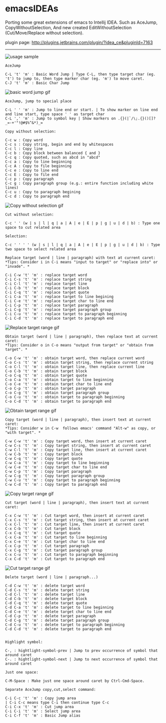 emacsIDEAs
==========

Porting some great extensions of emacs to Intellij IDEA. 
Such as AceJump, CopyWithoutSelection, 
And new created EditWithoutSelection (Cut/Move/Replace without selection). 

plugin page: http://plugins.jetbrains.com/plugin/?idea_ce&pluginId=7163


---

![usage sample](https://plugins.jetbrains.com/files/7163/screenshot_16138.png)



```
AceJump

C-L 't' 'm' : Basic Word Jump | Type C-L, then type target char (eg. 't') to jump to, then type marker char (eg. 'm') to move caret.
C-J 't' 'm' : Basic Char Jump
```
![basic word jump gif](https://github.com/whunmr/emacsIDEAs/blob/master/tutorials/1_basic_word_jump.gif?raw=true)


```
AceJump, jump to special place

C-L ' ' 'm' : Jump to line end or start. | To show marker on line end and line start, type space ' ' as target char
C-L ',' 'm' : Jump to symbol key | Show markers on .{}(|`/\;.{}()[]?_=-+'"!@#$%^&*)_=
```

```
Copy without selection:

C-c w : Copy word
C-c s : Copy string, begin and end by whitespaces
C-c l : Copy line
C-c b : Copy block between balanced { and }
C-c q : Copy quoted, such as abcd in "abcd"
C-c a : Copy to line beginning
C-c A : Copy to file beginning
C-c e : Copy to line end
C-c E : Copy to file end
C-c p : Copy paragraph
C-c g : Copy paragraph group (e.g.: entire function including white lines)
C-c u : Copy to paragraph begining
C-c d : Copy to paragraph end
```
![Copy without selection gif](https://github.com/whunmr/emacsIDEAs/blob/master/tutorials/2_copy_without_selection.gif?raw=true)


```
Cut without selection:

C-c ' ' (w | s | l | q | a | A | e | E | p | g | u | d | b) : Type one space to cut related area
```



```
Selection:

C-c ' ' ' ' (w | s | l | q | a | A | e | E | p | g | u | d | b) : Type two space to select related area
```



```
Replace target (word | line | paragraph) with text at current caret:
*Tips: Consider i in C-i means "input to target" or "replace into" or "invade". *

C-i C-w 't' 'm' : replace target word
C-i C-s 't' 'm' : replace target string
C-i C-l 't' 'm' : replace target line
C-i C-b 't' 'm' : replace target block
C-i C-q 't' 'm' : replace target quote
C-i C-a 't' 'm' : replace target to line begining
C-i C-e 't' 'm' : replace target char to line end
C-i C-p 't' 'm' : replace target paragraph
C-i C-g 't' 'm' : replace target paragraph group
C-i C-u 't' 'm' : replace target to paragraph beginning
C-i C-d 't' 'm' : replace target to paragraph end
```
![Replace target range gif](https://github.com/whunmr/emacsIDEAs/blob/master/tutorials/3_replace_target_range.gif?raw=true)


```
Obtain target (word | line | paragraph), then replace text at current caret:
*Tips: Consider o in C-o means "output from target" or "obtain from target". *

C-o C-w 't' 'm' : obtain target word, then replace current word
C-o C-s 't' 'm' : obtain target string, then replace current string
C-o C-l 't' 'm' : obtain target line, then replace current line
C-o C-b 't' 'm' : obtain target block
C-o C-q 't' 'm' : obtain target quote
C-o C-a 't' 'm' : obtain target to line beginning
C-o C-e 't' 'm' : obtain target char to line end
C-o C-p 't' 'm' : obtain target paragraph
C-o C-g 't' 'm' : obtain target paragraph group
C-o C-u 't' 'm' : obtain target to paragraph beginning
C-o C-d 't' 'm' : obtain target to paragraph end
```
![Obtain target range gif](https://github.com/whunmr/emacsIDEAs/blob/master/tutorials/4_obtain_target_range.gif?raw=true)


```
Copy target (word | line | paragraph), then insert text at current caret:
*Tips: Consider w in C-w  follows emacs' command "Alt-w" as copy, or "with target". *

C-w C-w 't' 'm' : Copy target word, then insert at current caret
C-w C-s 't' 'm' : Copy target string, then insert at current caret
C-w C-l 't' 'm' : Copy target line, then insert at current caret
C-w C-b 't' 'm' : Copy target block
C-w C-q 't' 'm' : Copy target quote
C-w C-a 't' 'm' : Copy target to line beginning
C-w C-e 't' 'm' : Copy target char to line end
C-w C-p 't' 'm' : Copy target paragraph
C-w C-g 't' 'm' : Copy target paragraph group
C-w C-u 't' 'm' : Copy target to paragraph beginning
C-w C-d 't' 'm' : Copy target to paragraph end
```
![Copy target range gif](https://github.com/whunmr/emacsIDEAs/blob/master/tutorials/5_copy_target_range.gif?raw=true)


```
Cut target (word | line | paragraph), then insert text at current caret:

C-x C-w 't' 'm' : Cut target word, then insert at current caret
C-x C-s 't' 'm' : Cut target string, then insert at current caret
C-x C-l 't' 'm' : Cut target line, then insert at current caret
C-x C-b 't' 'm' : Cut target block
C-x C-q 't' 'm' : Cut target quote
C-x C-a 't' 'm' : Cut target to line beginning
C-x C-e 't' 'm' : Cut target char to line end
C-x C-p 't' 'm' : Cut target paragraph
C-x C-g 't' 'm' : Cut target paragraph group
C-x C-u 't' 'm' : Cut target to paragraph beginning
C-x C-d 't' 'm' : Cut target to paragraph end
```
![Cut target range gif](https://github.com/whunmr/emacsIDEAs/blob/master/tutorials/6_cut_target_range.gif?raw=true)


```
Delete target (word | line | paragraph...)

C-d C-w 't' 'm' : delete target word
C-d C-s 't' 'm' : delete target string
C-d C-l 't' 'm' : delete target line
C-d C-b 't' 'm' : delete target block
C-d C-q 't' 'm' : delete target quote
C-d C-a 't' 'm' : delete target to line beginning
C-d C-e 't' 'm' : delete target char to line end
C-d C-p 't' 'm' : delete target paragraph
C-d C-g 't' 'm' : delete target paragraph group
C-d C-u 't' 'm' : delete target to paragraph beginning
C-d C-d 't' 'm' : delete target to paragraph end


Highlight symbol:

C-, : hightlight-symbol-prev | Jump to prev occurrence of symbol that around caret
C-. : hightlight-symbol-next | Jump to next occurrence of symbol that around caret

Just one space:

C-M-Space : Make just one space around caret by Ctrl-Cmd-Space.

Separate AceJump copy,cut,select command:

C-i C-c 't' 'm' : Copy jump area
| C-i C-c means type C-i then continue type C-c
C-i C-x 't' 'm' : Cut jump area
C-i C-i 't' 'm' : Select jump area
C-i C-f 't' 'm' : Basic Jump alias
```




